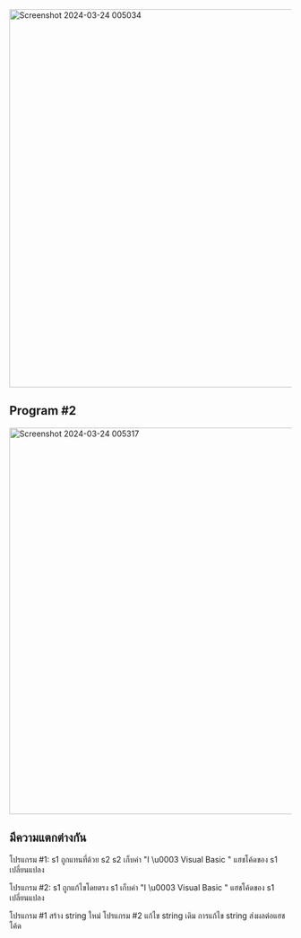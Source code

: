 
<img width="674" alt="Screenshot 2024-03-24 005034" src="https://github.com/chatladawongkanyon/03376836-OOP-2566-Lab-03/assets/144195963/09076cbc-ac68-4796-933a-6adc043d648a">

## Program #2 ##

<img width="689" alt="Screenshot 2024-03-24 005317" src="https://github.com/chatladawongkanyon/03376836-OOP-2566-Lab-03/assets/144195963/ad2cd31d-9fd6-4273-b365-286b42c6f0e0">

## มีความแตกต่างกัน ##

โปรแกรม #1: s1 ถูกแทนที่ด้วย s2 s2 เก็บค่า "I \u0003 Visual Basic " แฮชโค้ดของ s1 เปลี่ยนแปลง

โปรแกรม #2: s1 ถูกแก้ไขโดยตรง s1 เก็บค่า "I \u0003 Visual Basic " แฮชโค้ดของ s1 เปลี่ยนแปลง

โปรแกรม #1 สร้าง string ใหม่ โปรแกรม #2 แก้ไข string เดิม การแก้ไข string ส่งผลต่อแฮชโค้ด

